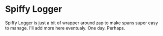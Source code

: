 # Spiffy Logger

Spiffy Logger is just a bit of wrapper around zap to make spans super easy to manage. I'll add more here eventualy. One day. Perhaps.